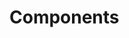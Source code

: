 # Components

<script setup>
  const mods = import.meta.glob(`./*/index.md`, { eager: true });
</script>

<Suspense>
  <Toc :modules="mods" as-table :headers="['Component','Badges']" />
</Suspense>
